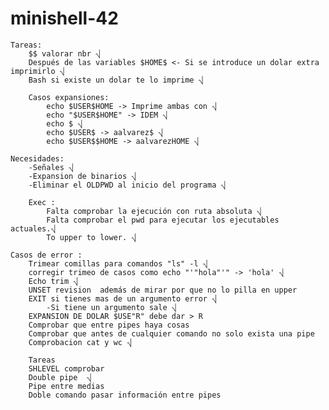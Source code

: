# minishell-42
	Tareas:
		$$ valorar nbr ⎷
		Después de las variables $HOME$ <- Si se introduce un dolar extra imprimirlo ⎷
		Bash si existe un dolar te lo imprime ⎷
		
		Casos expansiones: 
			echo $USER$HOME -> Imprime ambas con ⎷
			echo "$USER$HOME" -> IDEM ⎷
			echo $ ⎷
			echo $USER$ -> aalvarez$ ⎷
			echo $USER$$HOME -> aalvarezHOME ⎷

	Necesidades:
		-Señales ⎷
		-Expansion de binarios ⎷
		-Eliminar el OLDPWD al inicio del programa ⎷
		
		Exec :
			Falta comprobar la ejecución con ruta absoluta ⎷
			Falta comprobar el pwd para ejecutar los ejecutables actuales.⎷
			To upper to lower. ⎷

	Casos de error :
		Trimear comillas para comandos "ls" -l ⎷
		corregir trimeo de casos como echo "'"hola"'" -> 'hola' ⎷
		Echo trim ⎷
		UNSET revision  además de mirar por que no lo pilla en upper
		EXIT si tienes mas de un argumento error ⎷
			-Si tiene un argumento sale ⎷
		EXPANSION DE DOLAR $USE"R" debe dar > R 
		Comprobar que entre pipes haya cosas
		Comprobar que antes de cualquier comando no solo exista una pipe
		Comprobacion cat y wc ⎷
		
		Tareas
		SHLEVEL comprobar
		Double pipe  ⎷
		Pipe entre medias
		Doble comando pasar información entre pipes
		